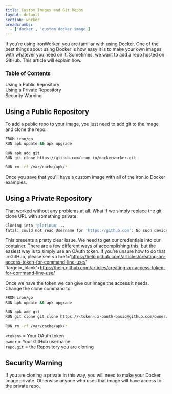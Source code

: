 ```yaml
---
title: Custom Images and Git Repos
layout: default
section: worker
breadcrumbs:
  - ['docker', 'custom docker image']
---
```


If you’re using IronWorker, you are familiar with using Docker. One of the best things about using Docker is how easy it is to make your own images with whatever you need on it. Sometimes, we want to add a repo hosted on GitHub. This article will explain how.

<section id="toc">
  <h3>Table of Contents</h3>
  <ul>
    <li><a href="#public">Using a Public Repository</a></li>
    <li><a href="#private">Using a Private Repository</a></li>
    <li><a href="#security">Security Warning</a></li>
  </ul>
</section>

<h2 id="public">Using a Public Repository</h2>

To add a public repo to your image, you just need to add git to the image and clone the repo:

```sh
FROM iron/go
RUN apk update && apk upgrade

RUN apk add git
RUN git clone https://github.com/iron-io/dockerworker.git

RUN rm -rf /var/cache/apk/*
```
Once you save that you'll have a custom image with all of the iron.io Docker examples.  


<h2 id="private">Using a Private Repository</h2>

That worked without any problems at all. What if we simply replace the git clone URL with something private:
```sh
Cloning into 'platinum'...
fatal: could not read Username for 'https://github.com': No such device or address
```
This presents a pretty clear issue. We need to get our credentials into our container. There are a few different ways of accomplishing this, but the easiest way is to simply use an OAuth token.  If you’re unsure how to do that in GitHub, please see  <a href='https://help.github.com/articles/creating-an-access-token-for-command-line-use/' 'target=_blank'>https://help.github.com/articles/creating-an-access-token-for-command-line-use/</a>

Once we have the token we can give our image the access it needs. Change the clone command to:
```sh
FROM iron/go
RUN apk update && apk upgrade

RUN apk add git
RUN git clone git clone https://<token>:x-oauth-basic@github.com/owner/repo.git

RUN rm -rf /var/cache/apk/*
```
`<token>` = Your OAuth token <br />
`owner` = Your GitHub username <br />
`repo.git` = the Repository you are cloning 

<h2 id="security">Security Warning</h2>

If you are cloning a private in this way, you will need to make your Docker Image private. Otherwise anyone who uses that image will have access to the private repo.
